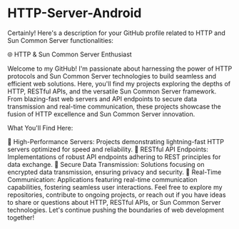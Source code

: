 # HTTP-Server-Android


Certainly! Here's a description for your GitHub profile related to HTTP and Sun Common Server functionalities:

🌐 HTTP & Sun Common Server Enthusiast

Welcome to my GitHub! I'm passionate about harnessing the power of HTTP protocols and Sun Common Server technologies to build seamless and efficient web solutions. Here, you'll find my projects exploring the depths of HTTP, RESTful APIs, and the versatile Sun Common Server framework. From blazing-fast web servers and API endpoints to secure data transmission and real-time communication, these projects showcase the fusion of HTTP excellence and Sun Common Server innovation.

What You'll Find Here:

🚀 High-Performance Servers: Projects demonstrating lightning-fast HTTP servers optimized for speed and reliability.
📡 RESTful API Endpoints: Implementations of robust API endpoints adhering to REST principles for data exchange.
🔐 Secure Data Transmission: Solutions focusing on encrypted data transmission, ensuring privacy and security.
🔄 Real-Time Communication: Applications featuring real-time communication capabilities, fostering seamless user interactions.
Feel free to explore my repositories, contribute to ongoing projects, or reach out if you have ideas to share or questions about HTTP, RESTful APIs, or Sun Common Server technologies. Let's continue pushing the boundaries of web development together!

